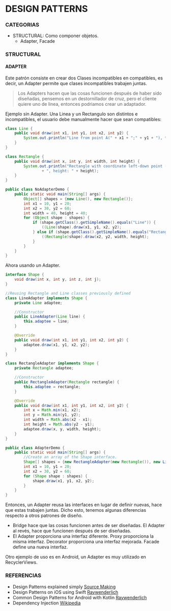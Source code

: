 # DESIGN PATTERNS #

### CATEGORIAS ###

* STRUCTURAL: Como componer objetos.
  - Adapter, Facade

### STRUCTURAL ###
#### ADAPTER ####
Este patrón consiste en crear dos Clases incompatibles en compatibles, es decir, un Adapter permite que clases incompatibles trabajen juntas.

>Los Adapters hacen que las cosas funcionen después de haber sido diseñadas, pensemos en un destornillador de cruz, pero el cliente quiere uno de linea, entonces podriamos crear un adaptador.

Ejemplo sin Adapter. Una Linea y un Rectangulo son distintos e incompatibles, el usuario debe manualmente hacer que sean compatibles:

```Java
class Line {
    public void draw(int x1, int y1, int x2, int y2) {
        System.out.println("Line from point A(" + x1 + ";" + y1 + "), to point B(" + x2 + ";" + y2 + ")");
    }
}

class Rectangle {
    public void draw(int x, int y, int width, int height) {
        System.out.println("Rectangle with coordinate left-down point (" + x + ";" + y + "), width: " + width
                + ", height: " + height);
    }
}

public class NoAdapterDemo {
    public static void main(String[] args) {
        Object[] shapes = {new Line(), new Rectangle()};
        int x1 = 10, y1 = 20;
        int x2 = 30, y2 = 60;
        int width = 40, height = 40;
        for (Object shape : shapes) {
            if (shape.getClass().getSimpleName().equals("Line")) {
                ((Line)shape).draw(x1, y1, x2, y2);
            } else if (shape.getClass().getSimpleName().equals("Rectangle")) {
                ((Rectangle)shape).draw(x2, y2, width, height);
            }
        }
    }
}
```

Ahora usando un Adapter.

```Java
interface Shape {
    void draw(int x, int y, int z, int j);
}

//Reusing Rectangle and Line classes previously defined
class LineAdapter implements Shape {
    private Line adaptee;

    //Constructor
    public LineAdapter(Line line) {
        this.adaptee = line;
    }

    @Override
    public void draw(int x1, int y1, int x2, int y2) {
        adaptee.draw(x1, y1, x2, y2);
    }
}

class RectangleAdapter implements Shape {
    private Rectangle adaptee;

    //Constructor
    public RectangleAdapter(Rectangle rectangle) {
        this.adaptee = rectangle;
    }

    @Override
    public void draw(int x1, int y1, int x2, int y2) {
        int x = Math.min(x1, x2);
        int y = Math.min(y1, y2);
        int width = Math.abs(x2 - x1);
        int height = Math.abs(y2 - y1);
        adaptee.draw(x, y, width, height);
    }
}

public class AdapterDemo {
    public static void main(String[] args) {
        //Create an array of the Shape interface.
        Shape[] shapes = {new RectangleAdapter(new Rectangle()), new LineAdapter(new Line())};
        int x1 = 10, y1 = 20;
        int x2 = 30, y2 = 60;
        for (Shape shape : shapes) {
            shape.draw(x1, y1, x2, y2);
        }
    }
}
```

Entonces, un Adapter reusa las interfaces en lugar de definir nuevas, hace que estas trabajen juntas.
Dicho esto, tenemos algunas diferencias respecto a otros patrones de diseño.

  - Bridge hace que las cosas funcionen antes de ser diseñadas. El Adapter al revés, hace que funcionen después de ser diseñadas.
  - El Adapter proporciona una interfaz diferente. Proxy proporciona la misma interfaz. Decorator proporciona una interfaz mejorada. Facade define una nueva interfaz.

Otro ejemplo de uso es en Android, un Adapter es muy utilizado en RecyclerViews.










### REFERENCIAS ###
* Design Patterns explained simply [Source Making](https://sourcemaking.com/design_patterns)
* Design Patterns on iOS using Swift [Raywenderlich](https://www.raywenderlich.com/160651/design-patterns-ios-using-swift-part-12)
* Common Design Patterns for Android with Kotlin [Raywenderlich](https://www.raywenderlich.com/168038/common-design-patterns-android-kotlin)
* Dependency Injection [Wikipedia](https://en.wikipedia.org/wiki/Dependency_injection)














